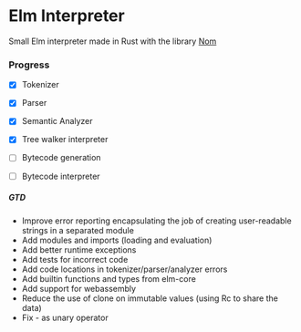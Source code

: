 # Elm Interpreter
Small Elm interpreter made in Rust with the library [Nom](https://github.com/Geal/nom)

### Progress
 - [x] Tokenizer
 - [x] Parser
 - [x] Semantic Analyzer
 - [x] Tree walker interpreter
 - [ ] Bytecode generation
 - [ ] Bytecode interpreter
 
 
##### GTD
- Improve error reporting encapsulating the job of creating user-readable strings in a separated module
- Add modules and imports (loading and evaluation)
- Add better runtime exceptions
- Add tests for incorrect code
- Add code locations in tokenizer/parser/analyzer errors
- Add builtin functions and types from elm-core
- Add support for webassembly
- Reduce the use of clone on immutable values (using Rc to share the data)
- Fix - as unary operator